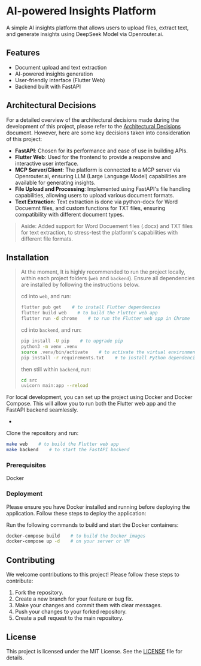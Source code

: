 # AI-powered Insights Platform

A simple AI insights platform that allows users to upload files, extract text, and generate insights using DeepSeek Model via Openrouter.ai.

## Features

- Document upload and text extraction
- AI-powered insights generation
- User-friendly interface (Flutter Web)
- Backend built with FastAPI

## Architectural Decisions

For a detailed overview of the architectural decisions made during the development of this project, please refer to the [Architectural Decisions](docs/architectural_decisions.md) document.
However, here are some key decisions taken into consideration of this project:

- **FastAPI**: Chosen for its performance and ease of use in building APIs.
- **Flutter Web**: Used for the frontend to provide a responsive and interactive user interface.
- **MCP Server/Client**: The platform is connected to a MCP server via Openrouter.ai, ensuring LLM (Large Language Model) capabilities are available for generating insights.
- **File Upload and Processing**: Implemented using FastAPI's file handling capabilities, allowing users to upload various document formats.
- **Text Extraction**: Text extraction is done via python-docx for Word Docuemnt files, and custom functions for TXT files, ensuring compatibility with different document types.

> Aside: Added support for Word Docuement files (.docx) and TXT files for text extraction, to stress-test the platform's capabilities with different file formats.

## Installation

> At the moment, It is highly recommended to run the project locally,
> within each project folders (`web` and `backend`). Ensure all dependencies are installed by following the instructions below.
>
> cd into `web`, and run:
>
> ```bash
> flutter pub get    # to install Flutter dependencies
> flutter build web    # to build the Flutter web app
> flutter run -d chrome    # to run the Flutter web app in Chrome
> ```
>
> cd into `backend`, and run:
>
> ```bash
> pip install -U pip    # to upgrade pip
> python3 -m venv .venv
> source .venv/bin/activate    # to activate the virtual environment
> pip install -r requirements.txt    # to install Python dependencies
> ```
>
> then still within `backend`, run:
>
> ```bash
> cd src
> uvicorn main:app --reload
> ```

For local development, you can set up the project using Docker and Docker Compose. This will allow you to run both the Flutter web app and the FastAPI backend seamlessly.

-

Clone the repository and run:

```bash
make web    # to build the Flutter web app
make backend    # to start the FastAPI backend
```

### Prerequisites

Docker

### Deployment

Please ensure you have Docker installed and running before deploying the application. Follow these steps to deploy the application:

Run the following commands to build and start the Docker containers:

```bash
docker-compose build    # to build the Docker images
docker-compose up -d    # on your server or VM
```

## Contributing

We welcome contributions to this project! Please follow these steps to contribute:

1. Fork the repository.
2. Create a new branch for your feature or bug fix.
3. Make your changes and commit them with clear messages.
4. Push your changes to your forked repository.
5. Create a pull request to the main repository.

## License

This project is licensed under the MIT License. See the [LICENSE](LICENSE) file for details.
